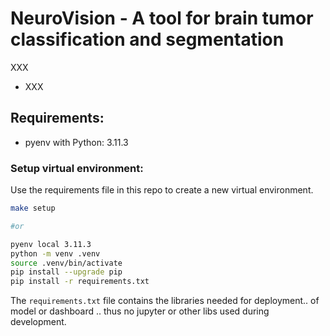# NeuroVision - A tool for brain tumor classification and segmentation

XXX

* XXX

## Requirements:

- pyenv with Python: 3.11.3

### Setup virtual environment: 

Use the requirements file in this repo to create a new virtual environment.

```BASH
make setup

#or

pyenv local 3.11.3
python -m venv .venv
source .venv/bin/activate
pip install --upgrade pip
pip install -r requirements.txt
```

The `requirements.txt` file contains the libraries needed for deployment.. of model or dashboard .. thus no jupyter or other libs used during development.
